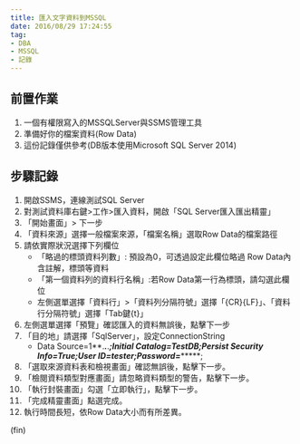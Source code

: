 ```yaml
---
title: 匯入文字資料到MSSQL
date: 2016/08/29 17:24:55 
tag:
- DBA
- MSSQL
- 記錄
---
```

## 前置作業
1. 一個有權限寫入的MSSQLServer與SSMS管理工具
2. 準備好你的檔案資料(Row Data)
3. 這份記錄僅供參考(DB版本使用Microsoft SQL Server 2014)

## 步驟記錄
1. 開啟SSMS，連線測試SQL Server
2. 對測試資料庫右鍵>工作>匯入資料，開啟「SQL Server匯入匯出精靈」
3. 「開始畫面」> 下一步
4. 「資料來源」選擇一般檔案來源，「檔案名稱」選取Row Data的檔案路徑
5. 請依實際狀況選擇下列欄位
     - 「略過的標頭資料列數」: 預設為0，可透過設定此欄位略過 Row Data內含註解，標頭等資料
     - 「第一個資料列的資料行名稱」:若Row Data第一行為標頭，請勾選此欄位
     - 左側選單選擇「資料行」>「資料列分隔符號」選擇「{CR}{LF}」、「資料行分隔符號」選擇「Tab鍵{t}」
6. 左側選單選擇「預覽」確認匯入的資料無誤後，點擊下一步
7. 「目的地」請選擇「SqlServer」，設定ConnectionString
     - Data Source=1**.***.***.***;Initial Catalog=TestDB;Persist Security Info=True;User ID=tester;Password=********;
8. 「選取來源資料表和檢視畫面」確認無誤後，點擊下一步。
9. 「檢閱資料類型對應畫面」請忽略資料類型的警告，點擊下一步。
10. 「執行封裝畫面」勾選「立即執行」，點擊下一步。
11. 「完成精靈畫面」點選完成。
12.  執行時間長短，依Row Data大小而有所差異。

(fin)
